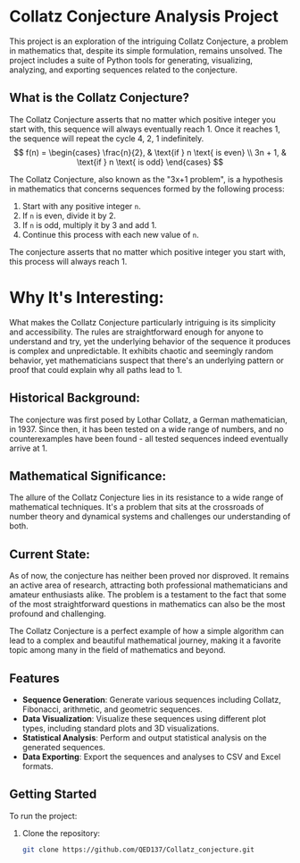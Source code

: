 # Collatz Conjecture Analysis Project

This project is an exploration of the intriguing Collatz Conjecture, a problem in mathematics that, despite its simple formulation, remains unsolved. The project includes a suite of Python tools for generating, visualizing, analyzing, and exporting sequences related to the conjecture.




## What is the Collatz Conjecture?
The Collatz Conjecture asserts that no matter which positive integer you start with, this sequence will always eventually reach 1. Once it reaches 1, the sequence will repeat the cycle 4, 2, 1 indefinitely.
$$
f(n) = 
\begin{cases} 
    \frac{n}{2}, & \text{if } n \text{ is even} \\
    3n + 1, & \text{if } n \text{ is odd}
\end{cases}
$$


The Collatz Conjecture, also known as the "3x+1 problem", is a hypothesis in mathematics that concerns sequences formed by the following process:

1. Start with any positive integer `n`.
2. If `n` is even, divide it by 2.
3. If `n` is odd, multiply it by 3 and add 1.
4. Continue this process with each new value of `n`.

The conjecture asserts that no matter which positive integer you start with, this process will always reach 1.

# Why It's Interesting:
What makes the Collatz Conjecture particularly intriguing is its simplicity and accessibility. The rules are straightforward enough for anyone to understand and try, yet the underlying behavior of the sequence it produces is complex and unpredictable. It exhibits chaotic and seemingly random behavior, yet mathematicians suspect that there's an underlying pattern or proof that could explain why all paths lead to 1.
## Historical Background:
The conjecture was first posed by Lothar Collatz, a German mathematician, in 1937. Since then, it has been tested on a wide range of numbers, and no counterexamples have been found - all tested sequences indeed eventually arrive at 1.

## Mathematical Significance:
The allure of the Collatz Conjecture lies in its resistance to a wide range of mathematical techniques. It's a problem that sits at the crossroads of number theory and dynamical systems and challenges our understanding of both.

## Current State:
As of now, the conjecture has neither been proved nor disproved. It remains an active area of research, attracting both professional mathematicians and amateur enthusiasts alike. The problem is a testament to the fact that some of the most straightforward questions in mathematics can also be the most profound and challenging.

The Collatz Conjecture is a perfect example of how a simple algorithm can lead to a complex and beautiful mathematical journey, making it a favorite topic among many in the field of mathematics and beyond.
## Features

- **Sequence Generation**: Generate various sequences including Collatz, Fibonacci, arithmetic, and geometric sequences.
- **Data Visualization**: Visualize these sequences using different plot types, including standard plots and 3D visualizations.
- **Statistical Analysis**: Perform and output statistical analysis on the generated sequences.
- **Data Exporting**: Export the sequences and analyses to CSV and Excel formats.

## Getting Started

To run the project:

1. Clone the repository:
   ```bash
   git clone https://github.com/QED137/Collatz_conjecture.git